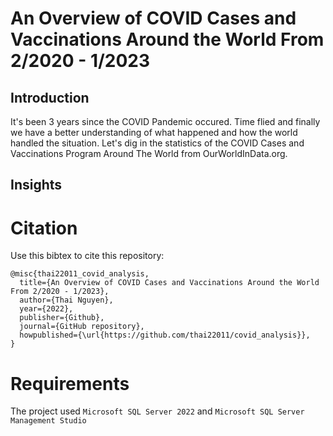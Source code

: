 # An Overview of COVID Cases and Vaccinations Around the World From 2/2020 - 1/2023

## Introduction
It's been 3 years since the COVID Pandemic occured. Time flied and finally we have a better understanding of what happened and how the world handled the situation. Let's dig in the statistics of the COVID Cases and Vaccinations Program Around The World from OurWorldInData.org.

## Insights

# Citation
Use this bibtex to cite this repository:

```
@misc{thai22011_covid_analysis,
  title={An Overview of COVID Cases and Vaccinations Around the World From 2/2020 - 1/2023},
  author={Thai Nguyen},
  year={2022},
  publisher={Github},
  journal={GitHub repository},
  howpublished={\url{https://github.com/thai22011/covid_analysis}},
}
```
# Requirements

The project used `Microsoft SQL Server 2022` and `Microsoft SQL Server Management Studio`
